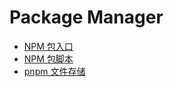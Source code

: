 # Package Manager

- [NPM 包入口](package-entry-points.md)
- [NPM 包脚本](package-scripts.md)
- [pnpm 文件存储](pnpm-files.md)
